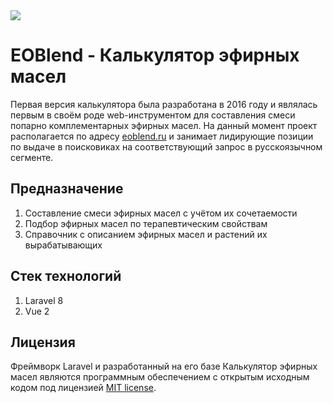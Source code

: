 <img src="https://eoblend.ru/img/logo.png">

# EOBlend - Калькулятор эфирных масел
Первая версия калькулятора была разработана в 2016 году и являлась первым в своём роде web-инструментом для составления смеси попарно комплементарных эфирных масел. На данный момент проект располагается по адресу [eoblend.ru](https://eoblend.ru) и занимает лидирующие позиции по выдаче в поисковиках на соответствующий запрос в русскоязычном сегменте.

## Предназначение
1. Составление смеси эфирных масел с учётом их сочетаемости
2. Подбор эфирных масел по терапевтическим свойствам 
3. Справочник с описанием эфирных масел и растений их вырабатывающих

## Стек технологий
1. Laravel 8
2. Vue 2

## Лицензия
Фреймворк Laravel и разработанный на его базе Калькулятор эфирных масел являются программным обеспечением с открытым исходным кодом под лицензией [MIT license](https://opensource.org/licenses/MIT).
